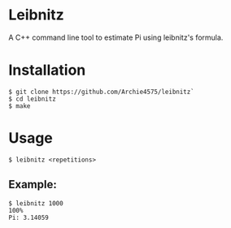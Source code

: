 # Leibnitz
A C++ command line tool to estimate Pi using leibnitz's formula.

# Installation
```
$ git clone https://github.com/Archie4575/leibnitz`
$ cd leibnitz
$ make
```

# Usage
`$ leibnitz <repetitions>`
## Example:
```
$ leibnitz 1000
100%
Pi: 3.14059
```

